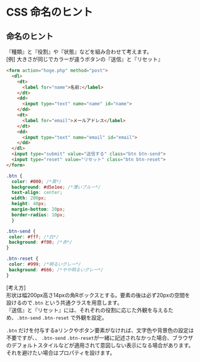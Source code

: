 CSS 命名のヒント
===============

命名のヒント
----------------
『種類』と『役割』や『状態』などを組み合わせて考えます。  
[例] 大きさが同じでカラーが違うボタンの『送信』と『リセット』
```html
<form action="hoge.php" method="post">
  <dl>
    <dt>
      <label for="name">名前:</label>
    </dt>
    <dd>
      <input type="text" name="name" id="name">
    </dd>
    <dt>
      <label for="email">メールアドレス</label>
    </dt>
    <dd>
      <input type="text" name="email" id="email">
    </dd>
  </dl>
  <input type="submit" value="送信する" class="btn btn-send">
  <input type="reset" value="リセット" class="btn btn-reset">
</form>
```

```CSS
.btn {
  color: #000; /*黒*/
  background: #d5e1ee; /*薄いブルー*/
  text-align: center;
  width: 200px;
  height: 40px;
  margin-bottom: 20px;
  border-radius: 10px;
  }

.btn-send {
 color: #fff; /*白*/
 background: #f00; /*赤*/
}

.btn-reset {
 color: #999; /*明るいグレー*/
 background: #666; /*やや明るいグレー*/
}
```
[考え方]  
形状は幅200px高さ14pxの角Rボックスとする。要素の後は必ず20pxの空間を設けるので```.btn``` という共通クラスを用意します。  
『送信』と『リセット』には、それぞれの役割に応じた外観を与えるため、```.btn-send``` ```.btn-reset``` で外観を設定。  

```.btn``` だけを付与するaリンクやボタン要素がなければ、文字色や背景色の設定は不要ですが、、
```.btn-send``` ```.btn-reset```が一緒に記述されなかった場合、ブラウザのデフォルトスタイルなどが適用されて意図しない表示になる場合があります。  
それを避けたい場合はプロパティを設けます。  